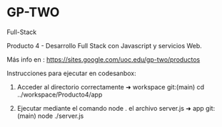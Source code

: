 # GP-TWO
 Full-Stack
 
Producto 4 - Desarrollo Full Stack con Javascript y servicios Web.

Más info en : https://sites.google.com/uoc.edu/gp-two/productos

Instrucciones para ejecutar en codesanbox:

1. Acceder al directorio correctamente
➜  workspace git:(main) cd ../workspace/Producto4/app 

2.  Ejecutar mediante el comando node . el archivo server.js
➜  app git:(main) node ./server.js    
